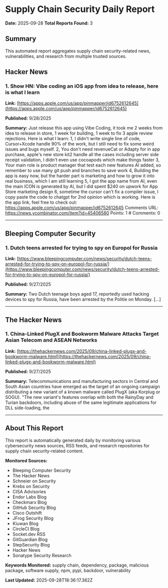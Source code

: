# Supply Chain Security Daily Report
**Date:** 2025-09-28
**Total Reports Found:** 3

## Summary

This automated report aggregates supply chain security-related news, vulnerabilities, and research from multiple trusted sources.

## Hacker News

### 1. Show HN: Vibe coding an iOS app from idea to release, here is what I learn

**Link:** [https://apps.apple.com/us/app/pinmapper/id6752612645](https://apps.apple.com/us/app/pinmapper/id6752612645)

**Published:** 9/28/2025

**Summary:** Just release this app using Vibe Coding, it took me 2 weeks from idea to release in store, 1 week for building, 1 week to fix 3 apple review rejections. Here is what I learn: 1, I didn't write single line of code, Cursor+Xcode handle 90% of the work, but I still need to fix some weird issues and bugs myself. 2, You don't need revenueCat or Adapty for in app purchase, apple's new store kit2 handle all the cases including server side receipt validation, I didn't even use cocoapods which make things faster 3, Your main role is product manager that test each new features AI added, so remember to use many git push and branches to save work 4, Building the app is easy now, but the harder part is marketing and how to grow it into real business, which I am still learning 5, I got the app name from AI, even the main ICON is generated by AI, but I did spent $240 on upwork for App Store marketing design 6, sometime the cursor can't fix a compiler issue, I copy paste the code to chatgpt for 2nd opinion which is working. Here is the app link, feel free to check out: https://apps.apple.com/us/app/pinmapper/id6752612645 Comments URL: https://news.ycombinator.com/item?id=45406580 Points: 1 # Comments: 0

---

## Bleeping Computer Security

### 1. Dutch teens arrested for trying to spy on Europol for Russia

**Link:** [https://www.bleepingcomputer.com/news/security/dutch-teens-arrested-for-trying-to-spy-on-europol-for-russia/](https://www.bleepingcomputer.com/news/security/dutch-teens-arrested-for-trying-to-spy-on-europol-for-russia/)

**Published:** 9/27/2025

**Summary:** Two Dutch teenage boys aged 17, reportedly used hacking devices to spy for Russia, have been arrested by the Politie on Monday. [...]

---

## The Hacker News

### 1. China-Linked PlugX and Bookworm Malware Attacks Target Asian Telecom and ASEAN Networks

**Link:** [https://thehackernews.com/2025/09/china-linked-plugx-and-bookworm-malware.html](https://thehackernews.com/2025/09/china-linked-plugx-and-bookworm-malware.html)

**Published:** 9/27/2025

**Summary:** Telecommunications and manufacturing sectors in Central and South Asian countries have emerged as the target of an ongoing campaign distributing a new variant of a known malware called PlugX (aka Korplug or SOGU). "The new variant's features overlap with both the RainyDay and Turian backdoors, including abuse of the same legitimate applications for DLL side-loading, the

---

## About This Report

This report is automatically generated daily by monitoring various cybersecurity news sources, RSS feeds, and research repositories for supply chain security-related content.

**Monitored Sources:**
- Bleeping Computer Security
- The Hacker News
- Schneier on Security
- Krebs on Security
- CISA Advisories
- Endor Labs Blog
- Checkmarx Blog
- GitHub Security Blog
- Cisco Outshift
- JFrog Security Blog
- Kiuwan Blog
- CircleCI Blog
- Socket.dev RSS
- GitGuardian Blog
- StepSecurity Blog
- Hacker News
- Sonatype Security Research

**Keywords Monitored:** supply chain, dependency, package, malicious package, software supply, npm, pypi, backdoor, vulnerability

**Last Updated:** 2025-09-28T18:36:17.362Z

